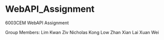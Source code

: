 # WebAPI_Assignment
6003CEM WebAPI Assignment

Group Members:
Lim Kwan Ziv
Nicholas Kong
Low Zhan Xian
Lai Xuan Wei
